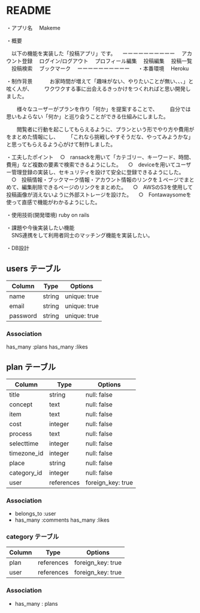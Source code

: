 # README

・アプリ名
　Makeme

・概要

　以下の機能を実装した「投稿アプリ」です。
　ーーーーーーーーーー
　アカウント登録
　ログイン/ログアウト
　プロフィール編集
　投稿編集
　投稿一覧
　投稿検索
　ブックマーク
　ーーーーーーーーーー
　
・本番環境
　Heroku

・制作背景　
　　お家時間が増えて「趣味がない、やりたいことが無い、、、」と呟く人が、
　　ワクワクする事に出会えるきっかけをつくれればと思い開発しました。

　　様々なユーザーがプランを作り「何か」を提案することで、
　　自分では思いもよらない「何か」と巡り会うことができる仕組みにしました。

　　閲覧者に行動を起こしてもらえるように、プランという形でやり方や費用がをまとめた情報にし、
　　「これなら挑戦しやすそうだな、やってみようかな」と思ってもらえるよう心がけて制作しました。
　　

・工夫したポイント
　○　ransackを用いて「カテゴリー、キーワード、時間、費用」など複数の要素で検索できるようにした。
　○　deviceを用いてユーザー管理登録の実装し、セキュリティを設けて安全に登録できるようにした。
　○　投稿情報・ブックマーク情報・アカウント情報のリンクを１ページでまとめて、編集削除できるページのリンクをまとめた。
　○　AWSのS3を使用して投稿画像が消えないように外部ストレージを設けた。
　○　Fontawaysomeを使って直感で機能がわかるようにした。


・使用技術(開発環境)
  ruby on rails	

・課題や今後実装したい機能	
　SNS連携をして利用者同士のマッチング機能を実装したい。　	


・DB設計						
## users テーブル

| Column               | Type       | Options        |
| -------------------- | ---------- | -------------- |
| name                 | string     | unique: true   |
| email                | string     | unique: true   |
| password             | string     | unique: true   |


### Association
  has_many    :plans
  has_many    :likes



## plan テーブル

| Column               | Type        | Options           |
| -------------------- | ----------- | ----------------- |
| title                | string      | null: false       |
| concept              | text        | null: false       |
| item                 | text        | null: false       |
| cost                 | integer     | null: false       |
| process              | text        | null: false       |
| selecttime           | integer     | null: false       |
| timezone_id          | integer     | null: false       |
| place                | string      | null: false       |
| category_id          | integer     | null: false       |
| user                 | references  | foreign_key: true |  


### Association

- belongs_to    :user
- has_many      :comments
  has_many      :likes

### category テーブル

| Column      | Type       | Options           |
| ----------- | ---------- | ----------------- |
| plan        | references | foreign_key: true |
| user        | references | foreign_key: true |

### Association
- has_many : plans